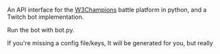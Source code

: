 An API interface for the [W3Champions](https://w3champions.com) battle platform in python,
and a Twitch bot implementation.


Run the bot with bot.py.

If you're missing a config file/keys, It will be generated for you, but really 
